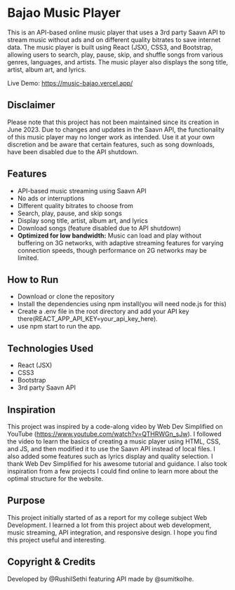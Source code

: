 # Bajao Music Player

This is an API-based online music player that uses a 3rd party Saavn API to stream music without ads and on different quality bitrates to save internet data. The music player is built using React (JSX), CSS3, and Bootstrap, allowing users to search, play, pause, skip, and shuffle songs from various genres, languages, and artists. The music player also displays the song title, artist, album art, and lyrics.

Live Demo: https://music-bajao.vercel.app/ 

## Disclaimer

Please note that this project has not been maintained since its creation in June 2023. Due to changes and updates in the Saavn API, the functionality of this music player may no longer work as intended. Use it at your own discretion and be aware that certain features, such as song downloads, have been disabled due to the API shutdown.

## Features

- API-based music streaming using Saavn API
- No ads or interruptions
- Different quality bitrates to choose from 
- Search, play, pause, and skip songs
- Display song title, artist, album art, and lyrics
- Download songs (feature disabled due to API shutdown)
- **Optimized for low bandwidth:** Music can load and play without buffering on 3G networks, with adaptive streaming features for varying connection speeds, though performance on 2G networks may be limited.

## How to Run

- Download or clone the repository
- Install the dependencies using npm install(you will need node.js for this)
- Create a .env file in the root directory and add your API key there(REACT_APP_API_KEY=your_api_key_here).
- use npm start to run the app.

## Technologies Used

- React (JSX)
- CSS3
- Bootstrap
- 3rd party Saavn API 

## Inspiration

This project was inspired by a code-along video by Web Dev Simplified on YouTube (https://www.youtube.com/watch?v=QTHRWGn_sJw). I followed the video to learn the basics of creating a music player using HTML, CSS, and JS, and then modified it to use the Saavn API instead of local files. I also added some features such as lyrics display and quality selection. I thank Web Dev Simplified for his awesome tutorial and guidance. I also took inspiration from a few projects I could find online to learn more about the optimal structure for the website.

## Purpose

This project initially started of as a report for my college subject Web Development. I learned a lot from this project about web development, music streaming, API integration, and responsive design. I hope you find this project useful and interesting.

## Copyright & Credits

Developed by @RushilSethi featuring API made by @sumitkolhe.
